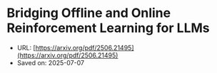 # Bridging Offline and Online Reinforcement Learning for LLMs

- URL: [https://arxiv.org/pdf/2506.21495](https://arxiv.org/pdf/2506.21495)
- Saved on: 2025-07-07
